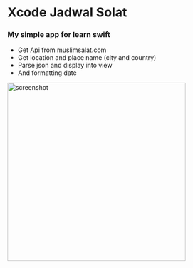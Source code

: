 # Xcode Jadwal Solat

### My simple app for learn swift
- Get Api from muslimsalat.com
- Get location and place name (city and country)
- Parse json and display into view
- And formatting date

<img src="https://i.ibb.co/XsBxpLc/image.png" alt="screenshot" width="400">
